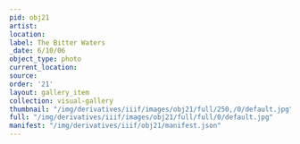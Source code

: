 ```yaml
---
pid: obj21
artist: 
location: 
label: The Bitter Waters
_date: 6/10/06
object_type: photo
current_location: 
source: 
order: '21'
layout: gallery_item
collection: visual-gallery
thumbnail: "/img/derivatives/iiif/images/obj21/full/250,/0/default.jpg"
full: "/img/derivatives/iiif/images/obj21/full/full/0/default.jpg"
manifest: "/img/derivatives/iiif/obj21/manifest.json"
---
```

